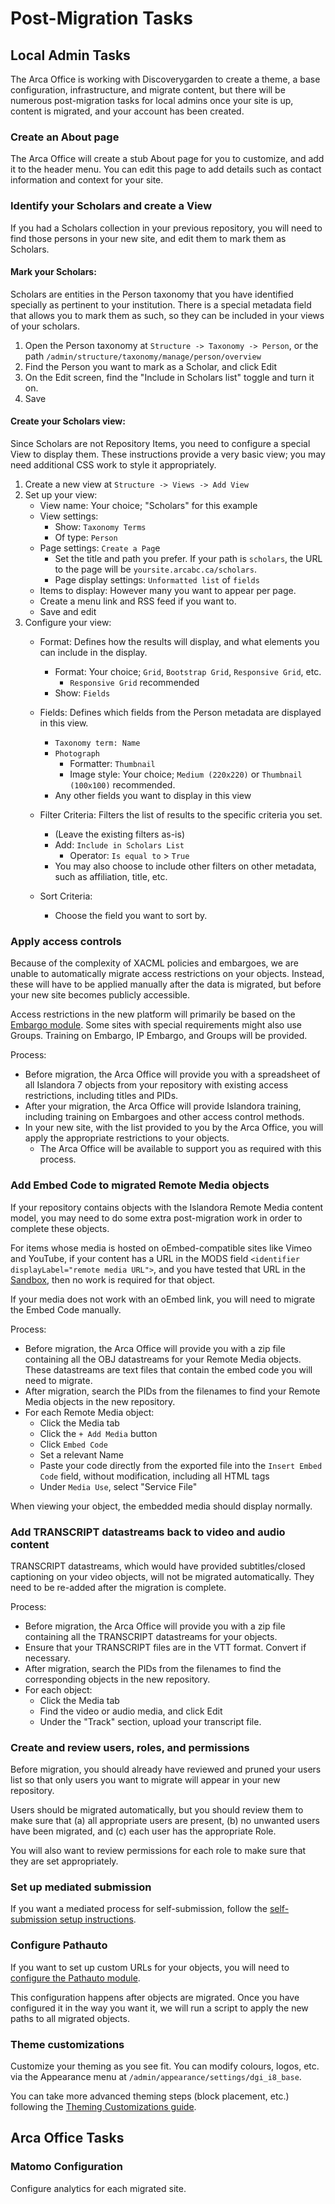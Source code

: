 # Post-Migration Tasks

## Local Admin Tasks
The Arca Office is working with Discoverygarden to create a theme, a base configuration, infrastructure, and migrate content, but there will be numerous post-migration tasks for local admins once your site is up, content is migrated, and your account has been created.

### Create an About page
The Arca Office will create a stub About page for you to customize, and add it to the header menu. You can edit this page to add details such as contact information and context for your site.

### Identify your Scholars and create a View
If you had a Scholars collection in your previous repository, you will need to find those persons in your new site, and edit them to mark them as Scholars.

#### Mark your Scholars:

Scholars are entities in the Person taxonomy that you have identified specially as pertinent to your institution. There is a special metadata field that allows you to mark them as such, so they can be included in your views of your scholars.

1. Open the Person taxonomy at `Structure -> Taxonomy -> Person`, or the path `/admin/structure/taxonomy/manage/person/overview`
2. Find the Person you want to mark as a Scholar, and click Edit
3. On the Edit screen, find the "Include in Scholars list" toggle and turn it on.
4. Save

#### Create your Scholars view:

Since Scholars are not Repository Items, you need to configure a special View to display them. These instructions provide a very basic view; you may need additional CSS work to style it appropriately.

1. Create a new view at `Structure -> Views -> Add View`
2. Set up your view:
    - View name: Your choice; "Scholars" for this example
    - View settings: 
        - Show: `Taxonomy Terms`
        - Of type: `Person`
    - Page settings: `Create a Pag`e
        - Set the title and path you prefer. If your path is `scholars`, the URL to the page will be `yoursite.arcabc.ca/scholars`.
        - Page display settings: `Unformatted list` of `fields`
    - Items to display: However many you want to appear per page.
    - Create a menu link and RSS feed if you want to.
    - Save and edit
3. Configure your view:
    - Format: Defines how the results will display, and what elements you can include in the display.
        - Format: Your choice; `Grid`, `Bootstrap Grid`, `Responsive Grid`, etc.
            - `Responsive Grid` recommended
        - Show: `Fields`
    - Fields: Defines which fields from the Person metadata are displayed in this view.
        - `Taxonomy term: Name`
        - `Photograph`
            - Formatter: `Thumbnail`
            - Image style: Your choice; `Medium (220x220)` or `Thumbnail (100x100)` recommended.
        - Any other fields you want to display in this view
    - Filter Criteria: Filters the list of results to the specific criteria you set.
         - (Leave the existing filters as-is)
         - Add: `Include in Scholars List`
             - Operator: `Is equal to` > `True`
         - You may also choose to include other filters on other metadata, such as affiliation, title, etc.
             
    - Sort Criteria:
         - Choose the field you want to sort by.


### Apply access controls

Because of the complexity of XACML policies and embargoes, we are unable to automatically migrate access restrictions on your objects. Instead, these will have to be applied manually after the data is migrated, but before your new site becomes publicly accessible.

Access restrictions in the new platform will primarily be based on the [Embargo module](https://github.com/discoverygarden/embargo). Some sites with special requirements might also use Groups. Training on Embargo, IP Embargo, and Groups will be provided.

Process:

- Before migration, the Arca Office will provide you with a spreadsheet of all Islandora 7 objects from your repository with existing access restrictions, including titles and PIDs.
- After your migration, the Arca Office will provide Islandora training, including training on Embargoes and other access control methods.
- In your new site, with the list provided to you by the Arca Office, you will apply the appropriate restrictions to your objects.
  - The Arca Office will be available to support you as required with this process.

### Add Embed Code to migrated Remote Media objects

If your repository contains objects with the Islandora Remote Media content model, you may need to do some extra post-migration work in order to complete these objects.

For items whose media is hosted on oEmbed-compatible sites like Vimeo and YouTube, if your content has a URL in the MODS field `<identifier displayLabel="remote media URL">`, and you have tested that URL in the [Sandbox](https://bceln.i8.dgicloud.com/), then no work is required for that object.

If your media does not work with an oEmbed link, you will need to migrate the Embed Code manually.

Process:

- Before migration, the Arca Office will provide you with a zip file containing all the OBJ datastreams for your Remote Media objects. These datastreams are text files that contain the embed code you will need to migrate.
- After migration, search the PIDs from the filenames to find your Remote Media objects in the new repository.
- For each Remote Media object:
  - Click the Media tab
  - Click the `+ Add Media` button
  - Click `Embed Code`
  - Set a relevant Name
  - Paste your code directly from the exported file into the `Insert Embed Code` field, without modification, including all HTML tags
  - Under `Media Use`, select "Service File"
  
When viewing your object, the embedded media should display normally.

### Add TRANSCRIPT datastreams back to video and audio content

TRANSCRIPT datastreams, which would have provided subtitles/closed captioning on your video objects, will not be migrated automatically. They need to be re-added after the migration is complete.

Process:

- Before migration, the Arca Office will provide you with a zip file containing all the TRANSCRIPT datastreams for your objects.
- Ensure that your TRANSCRIPT files are in the VTT format. Convert if necessary.
- After migration, search the PIDs from the filenames to find the corresponding objects in the new repository.
- For each object:
  - Click the Media tab
  - Find the video or audio media, and click Edit
  - Under the "Track" section, upload your transcript file.

### Create and review users, roles, and permissions

Before migration, you should already have reviewed and pruned your users list so that only users you want to migrate will appear in your new repository.

Users should be migrated automatically, but you should review them to make sure that (a) all appropriate users are present, (b) no unwanted users have been migrated, and (c) each user has the appropriate Role.

You will also want to review permissions for each role to make sure that they are set appropriately.

### Set up mediated submission

If you want a mediated process for self-submission, follow the [self-submission setup instructions](/arca-docs/how-to/processes/self-submission/).

### Configure Pathauto

If you want to set up custom URLs for your objects, you will need to [configure the Pathauto module](/arca-docs/how-to/display/pathauto/).

This configuration happens after objects are migrated. Once you have configured it in the way you want it, we will run a script to apply the new paths to all migrated objects.

### Theme customizations

Customize your theming as you see fit. You can modify colours, logos, etc. via the Appearance menu at `/admin/appearance/settings/dgi_i8_base`.

You can take more advanced theming steps (block placement, etc.) following the [Theming Customizations guide](/arca-docs/how-to/theming/customizations/).

## Arca Office Tasks

### Matomo Configuration
Configure analytics for each migrated site.